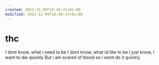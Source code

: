 ```yaml
---
created: 2023-12-09T18:40:31+01:00
modified: 2023-12-09T18:40:31+01:00
---
```


# thc

I dont know, what i need to be
I dont know, what id like to be
I just know, i want to die quickly
But i am scared of blood so i wont do it quickly
